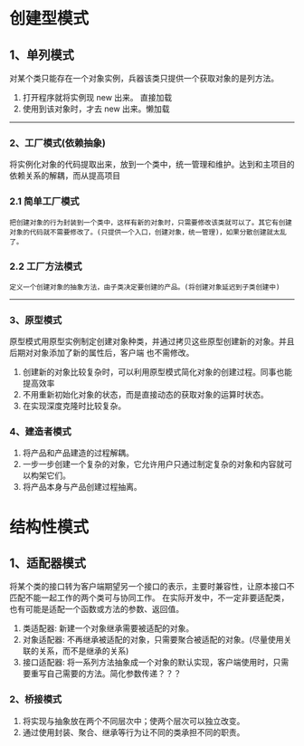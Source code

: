 # 创建型模式
## 1、单列模式
  对某个类只能存在一个对象实例，兵器该类只提供一个获取对象的是列方法。
  
  1) 打开程序就将实例现 new 出来。 直接加载
  2) 使用到该对象时，才去 new 出来。懒加载


---

### 2、工厂模式(依赖抽象)
将实例化对象的代码提取出来，放到一个类中，统一管理和维护。达到和主项目的依赖关系的解耦，而从提高项目
### 2.1 简单工厂模式
    把创建对象的行为封装到一个类中，这样有新的对象时，只需要修改该类就可以了。其它有创建对象的代码就不需要修改了。(只提供一个入口，创建对象，统一管理)，如果分散创建就太乱了。

### 2.2 工厂方法模式
    定义一个创建对象的抽象方法，由子类决定要创建的产品。(将创建对象延迟到子类创建中)
  
---

### 3、原型模式
原型模式用原型实例制定创建对象种类，并通过拷贝这些原型创建新的对象。并且后期对对象添加了新的属性后，客户端
也不需修改。
1) 创建新的对象比较复杂时，可以利用原型模式简化对象的创建过程。同事也能提高效率
2) 不用重新初始化对象的状态，而是直接动态的获取对象的运算时状态。
3) 在实现深度克隆时比较复杂。

### 4、建造者模式
1) 将产品和产品建造的过程解耦。
2) 一步一步创建一个复杂的对象，它允许用户只通过制定复杂的对象和内容就可以构架它们。
3) 将产品本身与产品创建过程抽离。


# 结构性模式

## 1、适配器模式
将某个类的接口转为客户端期望另一个接口的表示，主要时兼容性，让原本接口不匹配不能一起工作的两个类可与协同工作。
在实际开发中，不一定非要适配类，也有可能是适配一个函数或方法的参数、返回值。

1) 类适配器: 新建一个对象继承需要被适配的对象。
2) 对象适配器:  不再继承被适配的对象，只需要聚合被适配的对象。(尽量使用关联的关系，而不是继承的关系)
3) 接口适配器: 将一系列方法抽象成一个对象的默认实现，客户端使用时，只需要重写自己需要的方法。简化参数传递？？？

### 2、桥接模式

1) 将实现与抽象放在两个不同层次中；使两个层次可以独立改变。
2) 通过使用封装、聚合、继承等行为让不同的类承担不同的职责。
